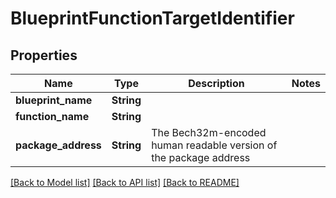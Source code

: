 # BlueprintFunctionTargetIdentifier

## Properties

Name | Type | Description | Notes
------------ | ------------- | ------------- | -------------
**blueprint_name** | **String** |  | 
**function_name** | **String** |  | 
**package_address** | **String** | The Bech32m-encoded human readable version of the package address | 

[[Back to Model list]](../README.md#documentation-for-models) [[Back to API list]](../README.md#documentation-for-api-endpoints) [[Back to README]](../README.md)


